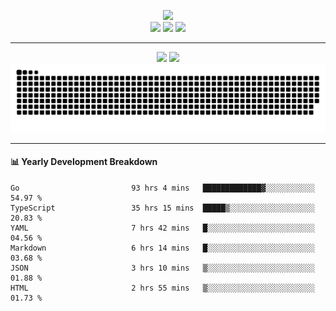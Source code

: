 <p align="center">
  <img src="https://readme-typing-svg.herokuapp.com?font=Fira+Code&pause=1000&color=FF69B4&center=true&vCenter=true&width=435&lines=%F0%9F%8F%B3%EF%B8%8F%E2%80%8D%E2%9A%A7%EF%B8%8F+BaiYi's+GitHub+Profile+%F0%9F%8F%B3%EF%B8%8F%E2%80%8D%E2%9A%A7%EF%B8%8F" />
  <br>
  <a href="https://mtf.wiki/"><img src="https://img.shields.io/static/v1?label=Gender&message=Male-To-Female&color=ff69b4&style=for-the-badge" /></a>
  <a href="https://github.com/WhiteElytra"><img src="https://img.shields.io/github/followers/WhiteElytra?label=github%20followers&logo=github&style=for-the-badge" /></a>
  <a href="https://twitter.com/WhiteElytra"><img src="https://img.shields.io/twitter/follow/WhiteElytra?label=twitter%20%40WhiteElytra&logo=twitter&style=for-the-badge" /></a>
</p>

-----

<p align="center">
  <img src="https://github-readme-stats.vercel.app/api?username=WhiteElytra&count_private=true&show_icons=true&theme=buefy" width="400" />
  <img src="https://streak-stats.demolab.com/?user=WhiteElytra" width="400" />
  <br>
  <img src="https://github.com/WhiteElytra/WhiteElytra/raw/output/github-contribution-grid-snake.svg" />
</p>

-----

#### 📊 Yearly Development Breakdown

<!--START_SECTION:waka-->

```text
Go                         93 hrs 4 mins   █████████████▓░░░░░░░░░░░   54.97 %
TypeScript                 35 hrs 15 mins  █████▒░░░░░░░░░░░░░░░░░░░   20.83 %
YAML                       7 hrs 42 mins   █░░░░░░░░░░░░░░░░░░░░░░░░   04.56 %
Markdown                   6 hrs 14 mins   █░░░░░░░░░░░░░░░░░░░░░░░░   03.68 %
JSON                       3 hrs 10 mins   ▒░░░░░░░░░░░░░░░░░░░░░░░░   01.88 %
HTML                       2 hrs 55 mins   ▒░░░░░░░░░░░░░░░░░░░░░░░░   01.73 %
```

<!--END_SECTION:waka-->

